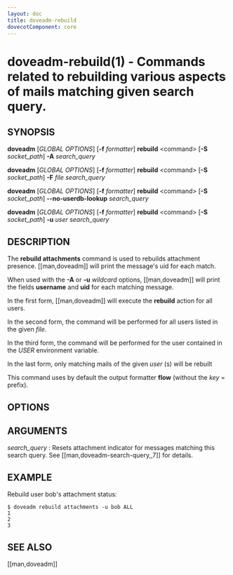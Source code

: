 ```yaml
---
layout: doc
title: doveadm-rebuild
dovecotComponent: core
---
```


# doveadm-rebuild(1) - Commands related to rebuilding various aspects of mails matching given search query.

## SYNOPSIS

**doveadm** [*GLOBAL OPTIONS*] [**-f** *formatter*] **rebuild** \<command\> [**-S** *socket_path*] **-A** *search_query*

**doveadm** [*GLOBAL OPTIONS*] [**-f** *formatter*] **rebuild** \<command\> [**-S** *socket_path*] **-F** *file* *search_query*

**doveadm** [*GLOBAL OPTIONS*] [**-f** *formatter*] **rebuild** \<command\> [**-S** *socket_path*] **\-\-no-userdb-lookup** *search_query*

**doveadm** [*GLOBAL OPTIONS*] [**-f** *formatter*] **rebuild** \<command\> [**-S** *socket_path*] **-u** *user* *search_query*

## DESCRIPTION

The **rebuild attachments** command is used to rebuilds attachment
presence. [[man,doveadm]] will print the message's uid for each match.

When used with the **-A** or **-u** *wildcard* options,
[[man,doveadm]] will print the fields **username** and **uid** for
each matching message.

In the first form, [[man,doveadm]] will execute the **rebuild** action for
all users.

In the second form, the command will be performed for all users listed in
the given *file*.

In the third form, the command will be performed for the user contained in the
*USER* environment variable.

In the last form, only matching mails of the given *user* (s) will be
rebuilt

<!-- @include: include/global-options-formatter.inc -->

This command uses by default the output formatter **flow** (without the
*key* = prefix).

## OPTIONS

<!-- @include: include/option-A.inc -->

<!-- @include: include/option-F-file.inc -->

<!-- @include: include/option-no-userdb-lookup.inc -->

<!-- @include: include/option-S-socket.inc -->

<!-- @include: include/option-u-user.inc -->

## ARGUMENTS

*search_query*
:   Resets attachment indicator for messages matching this search query.
    See [[man,doveadm-search-query,,7]] for details.

## EXAMPLE

Rebuild user bob's attachment status:

```console
$ doveadm rebuild attachments -u bob ALL
1
2
3
```

<!-- @include: include/reporting-bugs.inc -->

## SEE ALSO

[[man,doveadm]]
